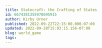 ```yaml
---
title: Statecraft: the Crafting of States
id: 6674381355978695915
author: Kirby Urner
published: 2022-09-22T22:15:00.000-07:00
updated: 2022-09-28T15:03:15.156-07:00
blog: world_game
tags: 
---
```


